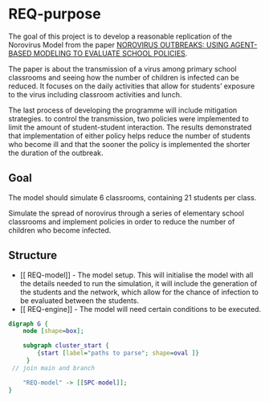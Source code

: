 # REQ-purpose
The goal of this project is to develop a reasonable replication of the Norovirus Model from the paper [NOROVIRUS OUTBREAKS: USING AGENT-BASED MODELING TO EVALUATE SCHOOL POLICIES](https://ieeexplore.ieee.org/stamp/stamp.jsp?tp=&arnumber=7822182).

The paper is about the transmission of a virus among primary school classrooms and seeing how the number of children is infected can be reduced.  It focuses on the daily activities that allow for students’ exposure to the virus including classroom activities and lunch. 

The last process of developing the programme will include mitigation strategies. to control the transmission, two policies were implemented to limit the amount of student-student interaction. The results demonstrated that implementation of either policy helps reduce the number of students who become ill and that the sooner the policy is implemented the shorter the duration of the outbreak.


## Goal

The model should simulate 6 classrooms, containing 21 students per class. 

Simulate the spread of norovirus through a series of elementary school classrooms and implement policies in order to reduce the number of children who become infected. 

  ## Structure
  

- [[ REQ-model]] - The model setup. This will initialise the model with all the details needed to run the simulation, it will include the generation of the students and the network, which allow for the chance of infection to be evaluated between the students.
- [[ REQ-engine]] - The model will need certain conditions to be executed.
```dot
digraph G {
    node [shape=box];

    subgraph cluster_start {
        {start [label="paths to parse"; shape=oval ]}
     }
 // join main and branch

    "REQ-model" -> [[SPC-model]];
}